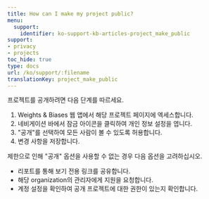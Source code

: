 ```yaml
---
title: How can I make my project public?
menu:
  support:
    identifier: ko-support-kb-articles-project_make_public
support:
- privacy
- projects
toc_hide: true
type: docs
url: /ko/support/:filename
translationKey: project_make_public
---
```

프로젝트를 공개하려면 다음 단계를 따르세요.

1. Weights & Biases 웹 앱에서 해당 프로젝트 페이지에 엑세스합니다.
2. 네비게이션 바에서 잠금 아이콘을 클릭하여 개인 정보 설정을 엽니다.
3. "공개"를 선택하여 모든 사람이 볼 수 있도록 허용합니다.
4. 변경 사항을 저장합니다.

제한으로 인해 "공개" 옵션을 사용할 수 없는 경우 다음 옵션을 고려하십시오.

- 리포트를 통해 보기 전용 링크를 공유합니다.
- 해당 organization의 관리자에게 지원을 요청합니다.
- 계정 설정을 확인하여 공개 프로젝트에 대한 권한이 있는지 확인합니다.
